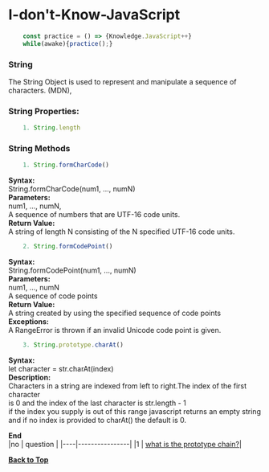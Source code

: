# I-don't-Know-JavaScript
```javascript
    const practice = () => {Knowledge.JavaScript++}
    while(awake){practice();}
```
### String
The String Object is used to represent and manipulate a sequence of characters. (MDN),

### String Properties:
```javascript 
    1. String.length 
```

### String Methods
```javascript
    1. String.formCharCode()
```
**Syntax:**<br/>
    String.formCharCode(num1, ..., numN)<br/>
**Parameters:**<br/>
    num1, ..., numN,<br/>
    A sequence of numbers that are UTF-16 code units.<br/>
**Return Value:**<br/>
    A string of length N consisting of the N specified UTF-16 code units.<br/>
    
```javascript
    2. String.formCodePoint()
```
**Syntax:**<br/>
    String.formCodePoint(num1, ..., numN)<br/>
**Parameters:**<br/>
    num1, ..., numN<br/>
    A sequence of code points<br>
**Return Value:**<br/>
    A string created by using the specified sequence of code points<br/>
**Exceptions:**<br/>
    A RangeError is thrown if an invalid Unicode code point is given.<br/>

```javascript
    3. String.prototype.charAt()
```
**Syntax:**<br/>
    let character = str.charAt(index)<br/>
**Description:**<br/>
    Characters in a string are indexed from left to right.The index of the first character<br/> is 0 and the index of the last character is str.length - 1<br/> if the index you supply is out of this range javascript returns an empty string<br/> and if no index is provided to charAt() the default is 0.<br/>

**End**<br/>
|no | question |
|----|----------------|
|1   | [what is the prototype chain?](#)|


**[Back to Top](#String)**


